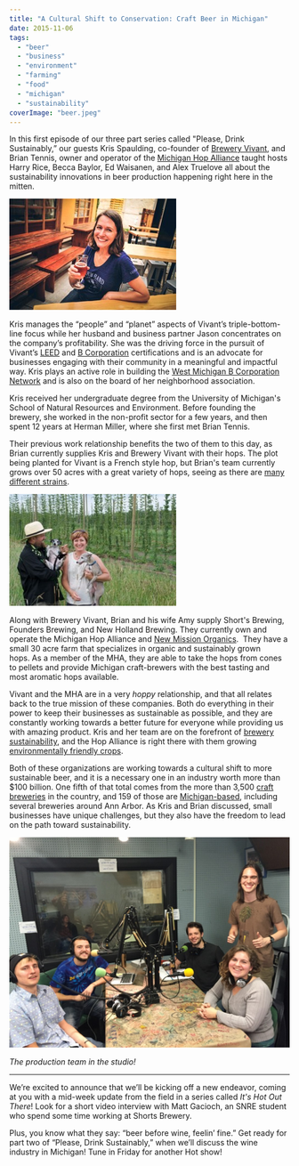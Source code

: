 ```yaml
---
title: "A Cultural Shift to Conservation: Craft Beer in Michigan"
date: 2015-11-06
tags: 
  - "beer"
  - "business"
  - "environment"
  - "farming"
  - "food"
  - "michigan"
  - "sustainability"
coverImage: "beer.jpeg"
---
```


In this first episode of our three part series called "Please, Drink Sustainably,” our guests Kris Spaulding, co-founder of [Brewery Vivant](http://www.breweryvivant.com/), and Brian Tennis, owner and operator of the [Michigan Hop Alliance](http://michiganhopalliance.com/) taught hosts Harry Rice, Becca Baylor, Ed Waisanen, and Alex Truelove all about the sustainability innovations in beer production happening right here in the mitten.

<!--more-->

![Kris Spaulding enjoying one of Vivant’s beers.](images/KrisSpaulding-lo-300x200.jpg)

Kris manages the “people” and “planet” aspects of Vivant’s triple-bottom-line focus while her husband and business partner Jason concentrates on the company’s profitability. She was the driving force in the pursuit of Vivant’s [LEED](http://www.usgbc.org/leed) and [B Corporation](https://www.bcorporation.net/) certifications and is an advocate for businesses engaging with their community in a meaningful and impactful way. Kris plays an active role in building the [West Michigan B Corporation Network](http://www.mlive.com/business/west-michigan/index.ssf/2014/08/brewery_vivant_is_latest_west.html) and is also on the board of her neighborhood association.

Kris received her undergraduate degree from the University of Michigan's School of Natural Resources and Environment. Before founding the brewery, she worked in the non-profit sector for a few years, and then spent 12 years at Herman Miller, where she first met Brian Tennis.

Their previous work relationship benefits the two of them to this day, as Brian currently supplies Kris and Brewery Vivant with their hops. The plot being planted for Vivant is a French style hop, but Brian's team currently grows over 50 acres with a great variety of hops, seeing as there are [many different strains](http://michiganhopalliance.com/product-category/all-hops/).

![Brian and Amy in the hop field](images/brian-and-amy-copy-300x201.jpg)

Along with Brewery Vivant, Brian and his wife Amy supply Short's Brewing, Founders Brewing, and New Holland Brewing. They currently own and operate the Michigan Hop Alliance and [New Mission Organics](http://www.newmissionorganics.com/about-new-mission-organics).  They have a small 30 acre farm that specializes in organic and sustainably grown hops. As a member of the MHA, they are able to take the hops from cones to pellets and provide Michigan craft-brewers with the best tasting and most aromatic hops available.

Vivant and the MHA are in a very _hoppy_ relationship, and that all relates back to the true mission of these companies. Both do everything in their power to keep their businesses as sustainable as possible, and they are constantly working towards a better future for everyone while providing us with amazing product. Kris and her team are on the forefront of [brewery sustainability](http://media.wix.com/ugd/cb5d17_9cfaba03f31e48dcbd820ea06e473e9a.pdf), and the Hop Alliance is right there with them growing [environmentally friendly crops](http://michiganhopalliance.com/plants-coming-soon/).

Both of these organizations are working towards a cultural shift to more sustainable beer, and it is a necessary one in an industry worth more than $100 billion. One fifth of that total comes from the more than 3,500 [craft breweries](https://www.brewersassociation.org/statistics/craft-brewer-defined/) in the country, and 159 of those are [Michigan-based](http://www.mibeer.com/beer-tourism), including several breweries around Ann Arbor. As Kris and Brian discussed, small businesses have unique challenges, but they also have the freedom to lead on the path toward sustainability.

![The production team in the studio!](images/IMG_5449-1024x768.jpg) 

*The production team in the studio!*

* * *

We’re excited to announce that we’ll be kicking off a new endeavor, coming at you with a mid-week update from the field in a series called _It's Hot Out There_! Look for a short video interview with Matt Gacioch, an SNRE student who spend some time working at Shorts Brewery.

Plus, you know what they say: “beer before wine, feelin’ fine.” Get ready for part two of “Please, Drink Sustainably,” when we’ll discuss the wine industry in Michigan! Tune in Friday for another Hot show!
